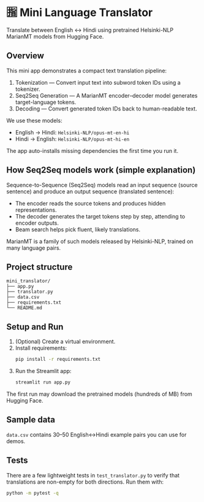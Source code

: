 # 🈯 Mini Language Translator

Translate between English ↔ Hindi using pretrained Helsinki-NLP MarianMT models from Hugging Face.

## Overview

This mini app demonstrates a compact text translation pipeline:

1. Tokenization — Convert input text into subword token IDs using a tokenizer.
2. Seq2Seq Generation — A MarianMT encoder–decoder model generates target-language tokens.
3. Decoding — Convert generated token IDs back to human-readable text.

We use these models:
- English → Hindi: `Helsinki-NLP/opus-mt-en-hi`
- Hindi → English: `Helsinki-NLP/opus-mt-hi-en`

The app auto-installs missing dependencies the first time you run it.

## How Seq2Seq models work (simple explanation)

Sequence-to-Sequence (Seq2Seq) models read an input sequence (source sentence) and produce an output sequence (translated sentence):

- The encoder reads the source tokens and produces hidden representations.
- The decoder generates the target tokens step by step, attending to encoder outputs.
- Beam search helps pick fluent, likely translations.

MarianMT is a family of such models released by Helsinki-NLP, trained on many language pairs.

## Project structure

```
mini_translator/
├── app.py
├── translator.py
├── data.csv
├── requirements.txt
└── README.md
```

## Setup and Run

1. (Optional) Create a virtual environment.
2. Install requirements:
   ```bash
   pip install -r requirements.txt
   ```
3. Run the Streamlit app:
   ```bash
   streamlit run app.py
   ```

The first run may download the pretrained models (hundreds of MB) from Hugging Face.

## Sample data

`data.csv` contains 30–50 English↔Hindi example pairs you can use for demos.

## Tests

There are a few lightweight tests in `test_translator.py` to verify that translations are non-empty for both directions. Run them with:

```bash
python -m pytest -q
```


